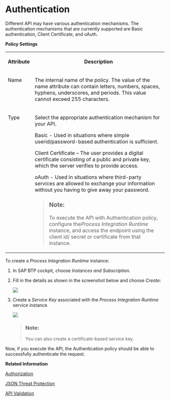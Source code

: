 <!-- loiofa6eec4f9ffc45aa89f8a2155b855ca4 -->

# Authentication

Different API may have various authentication mechanisms. The authentication mechanisms that are currently supported are Basic authentication, Client Certificate, and oAuth.

**Policy Settings**


<table>
<tr>
<th valign="top">

Attribute

</th>
<th valign="top">

Description

</th>
</tr>
<tr>
<td valign="top">

Name

</td>
<td valign="top">

The internal name of the policy. The value of the name attribute can contain letters, numbers, spaces, hyphens, underscores, and periods. This value cannot exceed 255 characters.

</td>
</tr>
<tr>
<td valign="top">

Type

</td>
<td valign="top">

Select the appropriate authentication mechanism for your API.

Basic - Used in situations where simple userid/password-based authentication is sufficient.

Client Certificate – The user provides a digital certificate consisting of a public and private key, which the server verifies to provide access.

oAuth - Used in situations where third-party services are allowed to exchange your information without you having to give away your password.

> ### Note:  
> To execute the API with Authentication policy, configure the*Process Integration Runtime* instance, and access the endpoint using the client id/ secret or certificate from that instance.



</td>
</tr>
</table>

To create a *Process Integration Runtime* instance:

1.  In SAP BTP cockpit, choose *Instances and Subscription*.

2.  Fill in the details as shown in the screenshot below and choose *Create*:

    ![](images/Authentication_Policy_5c02dbf.jpg)

3.  Create a *Service Key* associated with the *Process Integration Runtime* service instance.

    ![](images/Authorization_Policy_2_1c63970.jpg)

    > ### Note:  
    > You can also create a certificate-based service key.


Now, if you execute the API, the Authentication policy should be able to successfully authenticate the request.

**Related Information**  


[Authorization](authorization-6658409.md "This policy evaluates whether a user should be permitted to access a protected API.")

[JSON Threat Protection](json-threat-protection-c4991a6.md "Minimizes the risk posed by content-level attacks by enabling specific limits on various JSON structures, such as arrays and strings.")

[API Validation](api-validation-02ff41b.md "The API validation policy enables you to validate incoming request messages against an OpenAPI 3.0 Specification.")

